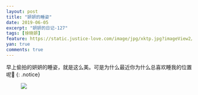 ```yaml
---
layout: post
title: "妍妍的睡姿"
date: 2019-06-05
excerpt: "妍妍的日记-127"
tags: [徐晓妍]
feature: https://static.justice-love.com/image/jpg/xktp.jpg?imageView2/1/w/1200/h/500
yan: true
comments: true
---
```

早上偷拍的妍妍的睡姿，就是这么美。可是为什么最近你为什么总喜欢睡我的位置呢🤔️
{: .notice}
<figure>
    <img src="{{ site.staticUrl }}/yanyan/image/yanyanshuizi.jpg?imageMogr2/auto-orient" />
</figure>
